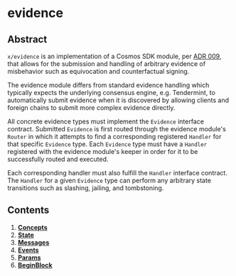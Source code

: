 # evidence

## Abstract

`x/evidence` is an implementation of a Cosmos SDK module, per [ADR 009](https://github.com/cosmos/cosmos-sdk/blob/v0.45.11/docs/architecture/adr-009-evidence-module.md), that allows for the submission and handling of arbitrary evidence of misbehavior such as equivocation and counterfactual signing.

The evidence module differs from standard evidence handling which typically expects the underlying consensus engine, e.g. Tendermint, to automatically submit evidence when it is discovered by allowing clients and foreign chains to submit more complex evidence directly.

All concrete evidence types must implement the `Evidence` interface contract. Submitted `Evidence` is first routed through the evidence module's `Router` in which it attempts to find a corresponding registered `Handler` for that specific `Evidence` type. Each `Evidence` type must have a `Handler` registered with the evidence module's keeper in order for it to be successfully routed and executed.

Each corresponding handler must also fulfill the `Handler` interface contract. The `Handler` for a given `Evidence` type can perform any arbitrary state transitions such as slashing, jailing, and tombstoning.

## Contents

1. [**Concepts**](../../../docs/develop/modules/Core/evidence/01\_concepts.md)
2. [**State**](../../../docs/develop/modules/Core/evidence/02\_state.md)
3. [**Messages**](../../../docs/develop/modules/Core/evidence/03\_messages.md)
4. [**Events**](../../../docs/develop/modules/Core/evidence/04\_events.md)
5. [**Params**](../../../docs/develop/modules/Core/evidence/05\_params.md)
6. [**BeginBlock**](../../../docs/develop/modules/Core/evidence/06\_begin\_block.md)
